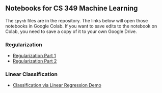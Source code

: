 ## Notebooks for CS 349 Machine Learning

The `ipynb` files are in the repository. The links below will open those
notebooks in Google Colab. If you want to save edits to the notebook on Colab,
you need to save a copy of it to your own Google Drive.

### Regularization
- [Regularization Part 1](https://colab.research.google.com/github/cs349f25/notebooks/blob/main/regularization1.ipynb)
- [Regularization Part 2](https://colab.research.google.com/github/cs349f25/notebooks/blob/main/regularization2.ipynb)

### Linear Classification
- [Classification via Linear Regression Demo](https://colab.research.google.com/github/cs349f25/notebooks/blob/main/classification_demo.ipynb)

